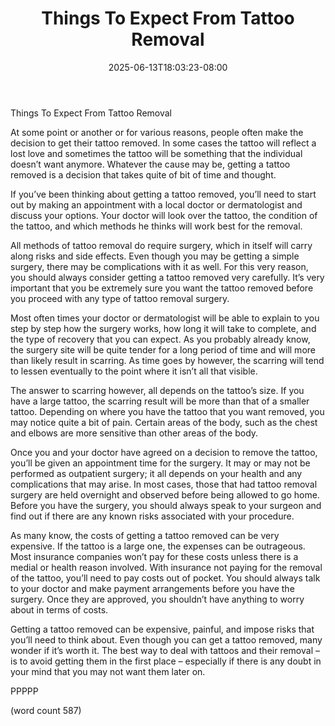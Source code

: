 ﻿---
title: "Things To Expect From Tattoo Removal"
date: 2025-06-13T18:03:23-08:00
description: "Tattoos Tips for Web Success"
featured_image: "/images/Tattoos.jpg"
tags: ["Tattoos"]
---

Things To Expect From Tattoo Removal

At some point or another or for various reasons, people often make the decision to get their tattoo removed.  In some cases the tattoo will reflect a lost love and sometimes the tattoo will be something that the individual doesn’t want anymore.  Whatever the cause may be, getting a tattoo removed is a decision that takes quite of bit of time and thought.

If you’ve been thinking about getting a tattoo removed, you’ll need to start out by making an appointment with a local doctor or dermatologist and discuss your options.  Your doctor will look over the tattoo, the condition of the tattoo, and which methods he thinks will work best for the removal.  

All methods of tattoo removal do require surgery, which in itself will carry along risks and side effects.  Even though you may be getting a simple surgery, there may be complications with it as well.  For this very reason, you should always consider getting a tattoo removed very carefully.  It’s very important that you be extremely sure you want the tattoo removed before you proceed with any type of tattoo removal surgery.

Most often times your doctor or dermatologist will be able to explain to you step by step how the surgery works, how long it will take to complete, and the type of recovery that you can expect.  As you probably already know, the surgery site will be quite tender for a long period of time and will more than likely result in scarring.  As time goes by however, the scarring will tend to lessen eventually to the point where it isn’t all that visible.

The answer to scarring however, all depends on the tattoo’s size.  If you have a large tattoo, the scarring result will be more than that of a smaller tattoo.  Depending on where you have the tattoo that you want removed, you may notice quite a bit of pain.  Certain areas of the body, such as the chest and elbows are more sensitive than other areas of the body.

Once you and your doctor have agreed on a decision to remove the tattoo, you’ll be given an appointment time for the surgery.  It may or may not be performed as outpatient surgery; it all depends on your health and any complications that may arise.  In most cases, those that had tattoo removal surgery are held overnight and observed before being allowed to go home.  Before you have the surgery, you should always speak to your surgeon and find out if there are any known risks associated with your procedure.

As many know, the costs of getting a tattoo removed can be very expensive.  If the tattoo is a large one, the expenses can be outrageous.  Most insurance companies won’t pay for these costs unless there is a medial or health reason involved.  With insurance not paying for the removal of the tattoo, you’ll need to pay costs out of pocket.  You should always talk to your doctor and make payment arrangements before you have the surgery.  Once they are approved, you shouldn’t have anything to worry about in terms of costs.

Getting a tattoo removed can be expensive, painful, and impose risks that you’ll need to think about.  Even though you can get a tattoo removed, many wonder if it’s worth it.  The best way to deal with tattoos and their removal – is to avoid getting them in the first place – especially if there is any doubt in your mind that you may not want them later on.

PPPPP

(word count 587)
